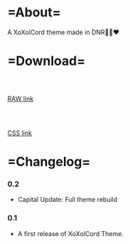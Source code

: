 # =About=
A XoXolCord theme made in DNR🖤💙❤️

# =Download=
### ⠀
[RAW link](https://raw.githubusercontent.com/artzab1103/XoXolCord/main/xoxolcord.theme.css)

### ⠀
[CSS link](https://github.com/artzab1103/XoXolCord/releases)

# =Changelog=
### 0.2
- Capital Update: Full theme rebuild

### 0.1
- A first release of XoXolCord Theme.

